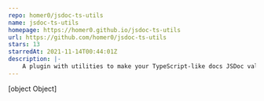 ```yaml
---
repo: homer0/jsdoc-ts-utils
name: jsdoc-ts-utils
homepage: https://homer0.github.io/jsdoc-ts-utils
url: https://github.com/homer0/jsdoc-ts-utils
stars: 13
starredAt: 2021-11-14T00:44:01Z
description: |-
    A plugin with utilities to make your TypeScript-like docs JSDoc valid
---
```


[object Object]
